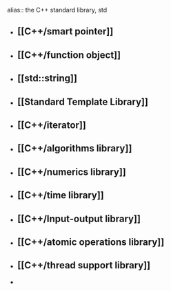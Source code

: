 alias:: the C++ standard library, std

- ## [[C++/smart pointer]]
- ## [[C++/function object]]
- ## [[std::string]]
- ## [[Standard Template Library]]
- ## [[C++/iterator]]
- ## [[C++/algorithms library]]
- ## [[C++/numerics library]]
- ## [[C++/time library]]
- ## [[C++/Input-output library]]
- ## [[C++/atomic operations library]]
- ## [[C++/thread support library]]
-